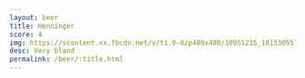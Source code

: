```yaml
---
layout: beer
title: Henninger
score: 4
img: https://scontent.xx.fbcdn.net/v/t1.0-0/p480x480/10955215_10153055772023745_950968910298192775_n.jpg?oh=3a55b7c5c073a59a2118815d656255e1&oe=590B1058
desc: Very bland
permalink: /beer/:title.html
---
```

